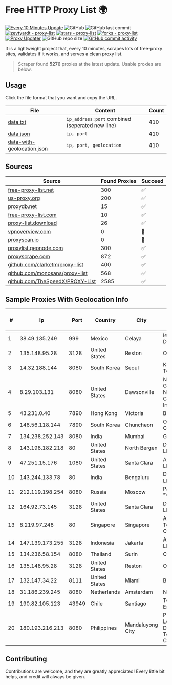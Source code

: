 
# Free HTTP Proxy List 🌍

[![Every 10 Minutes Update](https://github.com/mertguvencli/http-proxy-list/actions/workflows/main.yml/badge.svg?branch=main)](https://github.com/mertguvencli/http-proxy-list/actions/workflows/main.yml)
![GitHub](https://img.shields.io/github/license/mertguvencli/http-proxy-list)
![GitHub last commit](https://img.shields.io/github/last-commit/mertguvencli/http-proxy-list)
[![zevtyardt - proxy-list](https://img.shields.io/static/v1?label=zevtyardt&message=proxy-list&color=blue&logo=github)](https://github.com/zevtyardt/proxy-list "Go to GitHub repo")
[![stars - proxy-list](https://img.shields.io/github/stars/zevtyardt/proxy-list?style=social)](https://github.com/zevtyardt/proxy-list)
[![forks - proxy-list](https://img.shields.io/github/forks/zevtyardt/proxy-list?style=social)](https://github.com/zevtyardt/proxy-list)
[![Proxy Updater](https://github.com/zevtyardt/proxy-list/workflows/Proxy%20Updater/badge.svg)](https://github.com/zevtyardt/proxy-list/actions?query=workflow:"Proxy+Updater")
![GitHub repo size](https://img.shields.io/github/repo-size/zevtyardt/proxy-list)
[![GitHub commit activity](https://img.shields.io/github/commit-activity/m/zevtyardt/proxy-list?logo=commits)](https://github.com/zevtyardt/proxy-list/commits/main)

It is a lightweight project that, every 10 minutes, scrapes lots of free-proxy sites, validates if it works, and serves a clean proxy list.

> Scraper found **5276** proxies at the latest update. Usable proxies are below.

## Usage

Click the file format that you want and copy the URL.

|File|Content|Count|
|----|-------|-----|
|[data.txt](https://raw.githubusercontent.com/mertguvencli/http-proxy-list/main/proxy-list/data.txt)|`ip_address:port` combined (seperated new line)|410|
|[data.json](https://raw.githubusercontent.com/mertguvencli/http-proxy-list/main/proxy-list/data.json)|`ip, port`|410|
|[data-with-geolocation.json](https://raw.githubusercontent.com/mertguvencli/http-proxy-list/main/proxy-list/data-with-geolocation.json)|`ip, port, geolocation`|410|

## Sources

|Source|Found Proxies|Succeed|
|------|-------------|-------|
|[free-proxy-list.net](https://free-proxy-list.net)|300|✅|
|[us-proxy.org](https://www.us-proxy.org)|200|✅|
|[proxydb.net](http://proxydb.net)|15|✅|
|[free-proxy-list.com](https://free-proxy-list.com/?page=&port=&type%5B%5D=http&type%5B%5D=https&up_time=0&search=Search)|10|✅|
|[proxy-list.download](https://www.proxy-list.download/HTTP)|26|✅|
|[vpnoverview.com](https://vpnoverview.com/privacy/anonymous-browsing/free-proxy-servers)|0|🚫|
|[proxyscan.io](https://www.proxyscan.io)|0|🚫|
|[proxylist.geonode.com](https://proxylist.geonode.com/api/proxy-list?limit=300&page=1&sort_by=lastChecked&sort_type=desc&protocols=http,https)|300|✅|
|[proxyscrape.com](https://api.proxyscrape.com/v2/?request=displayproxies&protocol=http&timeout=10000&country=all&ssl=all&anonymity=all)|872|✅|
|[github.com/clarketm/proxy-list](https://raw.githubusercontent.com/clarketm/proxy-list/master/proxy-list-raw.txt)|400|✅|
|[github.com/monosans/proxy-list](https://raw.githubusercontent.com/monosans/proxy-list/main/proxies/http.txt)|568|✅|
|[github.com/TheSpeedX/PROXY-List](https://raw.githubusercontent.com/TheSpeedX/PROXY-List/master/http.txt)|2585|✅|


## Sample Proxies With Geolocation Info

|#|Ip|Port|Country|City|Internet Service Provider|
|-|--|----|-------|----|-------------------------|
|1|38.49.135.249|999|Mexico|Celaya|Ientc S De RL De CV|
|2|135.148.95.28|3128|United States|Reston|OVH SAS|
|3|14.32.188.144|8080|South Korea|Seoul|Korea Telecom|
|4|8.29.103.131|8080|United States|Dawsonville|North Georgia Network Cooperative, Inc|
|5|43.231.0.40|7890|Hong Kong|Victoria|BUILDCLOUD|
|6|146.56.118.144|7890|South Korea|Chuncheon|Oracle Corporation|
|7|134.238.252.143|8080|India|Mumbai|Google LLC|
|8|143.198.182.218|80|United States|North Bergen|DigitalOcean, LLC|
|9|47.251.15.176|1080|United States|Santa Clara|Alibaba.com LLC|
|10|143.244.133.78|80|India|Bengaluru|DigitalOcean, LLC|
|11|212.119.198.254|8080|Russia|Moscow|PJSC "Vimpelcom"|
|12|164.92.73.145|3128|United States|Santa Clara|DigitalOcean, LLC|
|13|8.219.97.248|80|Singapore|Singapore|Alibaba (US) Technology Co., Ltd.|
|14|147.139.173.255|3128|Indonesia|Jakarta|Alibaba.com LLC|
|15|134.236.58.154|8080|Thailand|Surin|CAT-BB|
|16|135.148.95.28|3128|United States|Reston|OVH SAS|
|17|132.147.34.22|8111|United States|Miami|Breezeline|
|18|31.186.239.245|8080|Netherlands|Amsterdam|NetSkope Inc|
|19|190.82.105.123|43949|Chile|Santiago|Telefonica Empresas|
|20|180.193.216.213|8080|Philippines|Mandaluyong City|Philippine Long Distance Telephone Co.|



## Contributing

Contributions are welcome, and they are greatly appreciated! Every
little bit helps, and credit will always be given.

